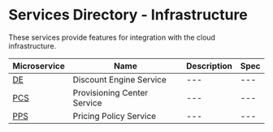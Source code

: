 # Services Directory - Infrastructure

These services provide features for integration with the cloud infrastructure.

| Microservice | Name | Description | Spec |
| - | - | - | - |
| [DE](./de.md)| Discount Engine Service | --- | --- |
| [PCS](./pcs.md)| Provisioning Center Service | --- | --- |
| [PPS](./pps.md)| Pricing Policy Service | --- | --- |
